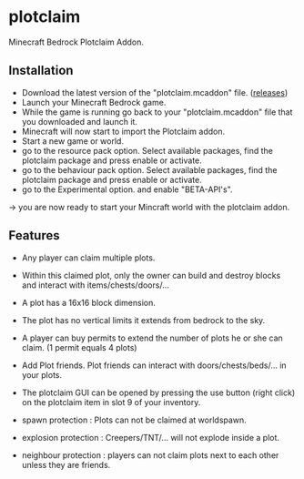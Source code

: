 # plotclaim
Minecraft Bedrock Plotclaim Addon.

## Installation
- Download the latest version of the "plotclaim.mcaddon" file. ([releases](https://github.com/wiposoftware/plotclaim/releases))
- Launch your Minecraft Bedrock game.
- While the game is running go back to your "plotclaim.mcaddon" file that you downloaded and launch it.
- Minecraft will now start to import the Plotclaim addon.
- Start a new game or world.
- go to the resource pack option. Select available packages, find the plotclaim package and press enable or activate.
- go to the behaviour pack option. Select available packages, find the plotclaim package and press enable or activate.
- go to the Experimental option. and enable "BETA-API's".

-> you are now ready to start your Mincraft world with the plotclaim addon.

## Features
- Any player can claim multiple plots.
- Within this claimed plot, only the owner can build and destroy blocks and interact with items/chests/doors/...
- A plot has a 16x16 block dimension.
- The plot has no vertical limits it extends from bedrock to the sky. 
- A player can buy permits to extend the number of plots he or she can claim. (1 permit equals 4 plots)
- Add Plot friends. Plot friends can interact with doors/chests/beds/... in your plots.
- The plotclaim GUI can be opened by pressing the use button (right click) on the plotclaim item in slot 9 of your inventory.

- spawn protection : Plots can not be claimed at worldspawn.
- explosion protection : Creepers/TNT/... will not explode inside a plot.
- neighbour protection : players can not claim plots next to each other unless they are friends.


